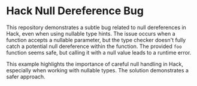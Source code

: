 # Hack Null Dereference Bug

This repository demonstrates a subtle bug related to null dereferences in Hack, even when using nullable type hints.  The issue occurs when a function accepts a nullable parameter, but the type checker doesn't fully catch a potential null dereference within the function.  The provided `foo` function seems safe, but calling it with a null value leads to a runtime error.

This example highlights the importance of careful null handling in Hack, especially when working with nullable types.  The solution demonstrates a safer approach.